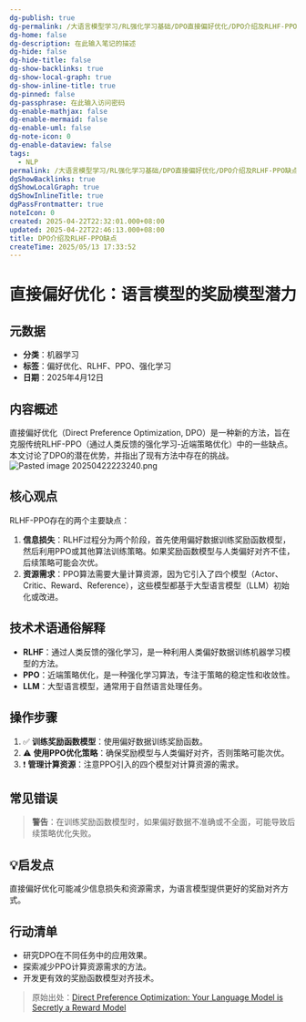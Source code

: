 ```yaml
---
dg-publish: true
dg-permalink: /大语言模型学习/RL强化学习基础/DPO直接偏好优化/DPO介绍及RLHF-PPO缺点
dg-home: false
dg-description: 在此输入笔记的描述
dg-hide: false
dg-hide-title: false
dg-show-backlinks: true
dg-show-local-graph: true
dg-show-inline-title: true
dg-pinned: false
dg-passphrase: 在此输入访问密码
dg-enable-mathjax: false
dg-enable-mermaid: false
dg-enable-uml: false
dg-note-icon: 0
dg-enable-dataview: false
tags:
  - NLP
permalink: /大语言模型学习/RL强化学习基础/DPO直接偏好优化/DPO介绍及RLHF-PPO缺点/
dgShowBacklinks: true
dgShowLocalGraph: true
dgShowInlineTitle: true
dgPassFrontmatter: true
noteIcon: 0
created: 2025-04-22T22:32:01.000+08:00
updated: 2025-04-22T22:46:13.000+08:00
title: DPO介绍及RLHF-PPO缺点
createTime: 2025/05/13 17:33:52
---
```




# 直接偏好优化：语言模型的奖励模型潜力

## 元数据
- **分类**：机器学习
- **标签**：偏好优化、RLHF、PPO、强化学习
- **日期**：2025年4月12日


## 内容概述
直接偏好优化（Direct Preference Optimization, DPO）是一种新的方法，旨在克服传统RLHF-PPO（通过人类反馈的强化学习-近端策略优化）中的一些缺点。本文讨论了DPO的潜在优势，并指出了现有方法中存在的挑战。
![Pasted image 20250422223240.png](/img/user/%E9%99%84%E4%BB%B6/Pasted%20image%2020250422223240.png)


## 核心观点
RLHF-PPO存在的两个主要缺点：
1. **信息损失**：RLHF过程分为两个阶段，首先使用偏好数据训练奖励函数模型，然后利用PPO或其他算法训练策略。如果奖励函数模型与人类偏好对齐不佳，后续策略可能会次优。
2. **资源需求**：PPO算法需要大量计算资源，因为它引入了四个模型（Actor、Critic、Reward、Reference），这些模型都基于大型语言模型（LLM）初始化或改进。


## 技术术语通俗解释
- **RLHF**：通过人类反馈的强化学习，是一种利用人类偏好数据训练机器学习模型的方法。
- **PPO**：近端策略优化，是一种强化学习算法，专注于策略的稳定性和收敛性。
- **LLM**：大型语言模型，通常用于自然语言处理任务。


## 操作步骤
1. ✅ **训练奖励函数模型**：使用偏好数据训练奖励函数。
2. ⚠ **使用PPO优化策略**：确保奖励模型与人类偏好对齐，否则策略可能次优。
3. ❗ **管理计算资源**：注意PPO引入的四个模型对计算资源的需求。


## 常见错误
> **警告**：在训练奖励函数模型时，如果偏好数据不准确或不全面，可能导致后续策略优化失败。


## 💡启发点
直接偏好优化可能减少信息损失和资源需求，为语言模型提供更好的奖励对齐方式。


## 行动清单
- 研究DPO在不同任务中的应用效果。
- 探索减少PPO计算资源需求的方法。
- 开发更有效的奖励函数模型对齐技术。

> 原始出处：[Direct Preference Optimization: Your Language Model is Secretly a Reward Model](https://arxiv.org/pdf/2305.18290)
